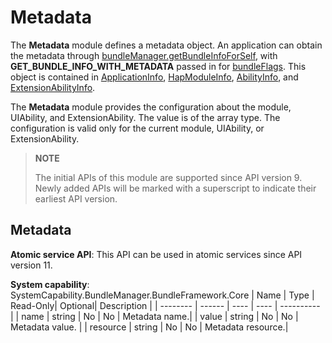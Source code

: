 # Metadata

The **Metadata** module defines a metadata object. An application can obtain the metadata through [bundleManager.getBundleInfoForSelf](js-apis-bundleManager.md#bundlemanagergetbundleinfoforself), with **GET_BUNDLE_INFO_WITH_METADATA** passed in for [bundleFlags](js-apis-bundleManager.md#bundleflag). This object is contained in [ApplicationInfo](js-apis-bundleManager-applicationInfo.md), [HapModuleInfo](js-apis-bundleManager-hapModuleInfo.md), [AbilityInfo](js-apis-bundleManager-abilityInfo.md), and [ExtensionAbilityInfo](js-apis-bundleManager-extensionAbilityInfo.md).

The **Metadata** module provides the configuration about the module, UIAbility, and ExtensionAbility. The value is of the array type. The configuration is valid only for the current module, UIAbility, or ExtensionAbility.

> **NOTE**
>
> The initial APIs of this module are supported since API version 9. Newly added APIs will be marked with a superscript to indicate their earliest API version.

## Metadata

**Atomic service API**: This API can be used in atomic services since API version 11.

**System capability**: SystemCapability.BundleManager.BundleFramework.Core
| Name    | Type  | Read-Only| Optional| Description      |
| -------- | ------ | ---- | ---- | ---------- |
| name     | string | No  | No  | Metadata name.|
| value    | string | No  | No  | Metadata value.  |
| resource | string | No  | No  | Metadata resource.|
